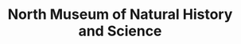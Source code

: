 ---
layout: repo
title: "North Museum of Natural History and Science"
id: 13959
permalink: repos/13959/
---